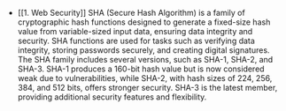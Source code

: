 - [[1. Web Security]]
SHA (Secure Hash Algorithm) is a family of cryptographic hash functions designed to generate a fixed-size hash value from variable-sized input data, ensuring data integrity and security. SHA functions are used for tasks such as verifying data integrity, storing passwords securely, and creating digital signatures. The SHA family includes several versions, such as SHA-1, SHA-2, and SHA-3. SHA-1 produces a 160-bit hash value but is now considered weak due to vulnerabilities, while SHA-2, with hash sizes of 224, 256, 384, and 512 bits, offers stronger security. SHA-3 is the latest member, providing additional security features and flexibility.